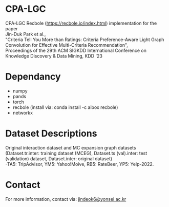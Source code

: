 # CPA-LGC
CPA-LGC Recbole (https://recbole.io/index.html) implementation for the paper   
Jin-Duk Park et al.,   
"Criteria Tell You More than Ratings: Criteria Preference-Aware Light Graph Convolution for Effective Multi-Criteria Recommendation",   
Proceedings of the 29th ACM SIGKDD International Conference on Knowledge Discovery & Data Mining, KDD '23



# Dependancy
- numpy
- pands
- torch
- recbole (install via: conda install -c aibox recbole)
- networkx


# Dataset Descriptions
Original interaction dataset and MC expansion graph datasets    
(Dataset.tr.inter: training dataset (MCEG),  Dataset.ts (val).inter: test (validation) dataset, Dataset.inter: original dataset)   
-TA5: TripAdvisor, YM5: Yahoo!Moive, RB5: RateBeer, YP5: Yelp-2022.   

# Contact
For more information, contact via: jindeok6@yonsei.ac.kr
